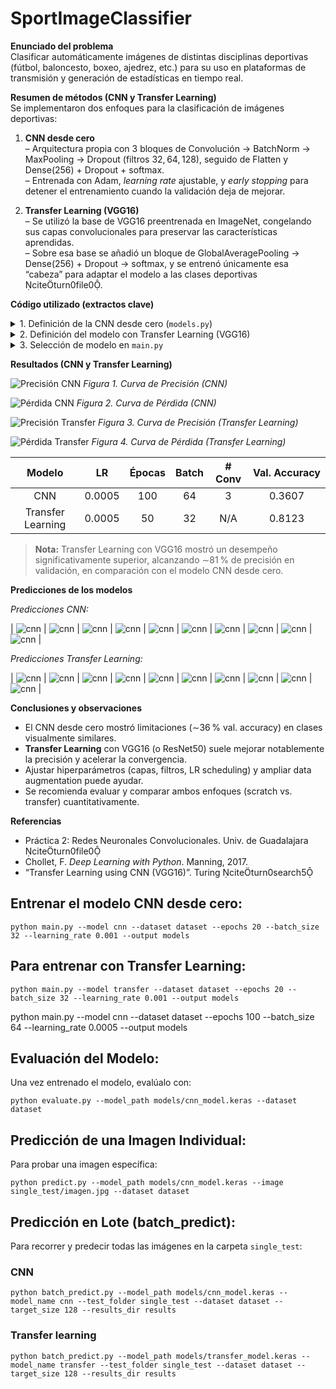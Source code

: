 # SportImageClassifier

**Enunciado del problema**  
Clasificar automáticamente imágenes de distintas disciplinas deportivas (fútbol, baloncesto, boxeo, ajedrez, etc.) para su uso en plataformas de transmisión y generación de estadísticas en tiempo real.

**Resumen de métodos (CNN y Transfer Learning)**  
Se implementaron dos enfoques para la clasificación de imágenes deportivas:

1. **CNN desde cero**  
   – Arquitectura propia con 3 bloques de Convolución → BatchNorm → MaxPooling → Dropout (filtros 32, 64, 128), seguido de Flatten y Dense(256) + Dropout + softmax.  
   – Entrenada con Adam, *learning rate* ajustable, y *early stopping* para detener el entrenamiento cuando la validación deja de mejorar.

2. **Transfer Learning (VGG16)**  
   – Se utilizó la base de VGG16 preentrenada en ImageNet, congelando sus capas convolucionales para preservar las características aprendidas.  
   – Sobre esa base se añadió un bloque de GlobalAveragePooling → Dense(256) + Dropout → softmax, y se entrenó únicamente esa “cabeza” para adaptar el modelo a las clases deportivas citeturn0file0.  

**Código utilizado (extractos clave)**  

<details>
<summary>1. Definición de la CNN desde cero (<code>models.py</code>)</summary>

```python
def build_cnn_model(input_shape, num_classes, learning_rate=1e-3):
    model = Sequential([
        Conv2D(32, (3,3), activation='relu', padding='same', input_shape=input_shape),
        BatchNormalization(), MaxPooling2D(), Dropout(0.25),
        Conv2D(64, (3,3), activation='relu', padding='same'),
        BatchNormalization(), MaxPooling2D(), Dropout(0.25),
        Conv2D(128,(3,3),activation='relu',padding='same'),
        BatchNormalization(), MaxPooling2D(), Dropout(0.25),
        Flatten(),
        Dense(256, activation='relu'), Dropout(0.5),
        Dense(num_classes, activation='softmax')
    ])
    model.compile(optimizer=Adam(learning_rate),
                  loss='categorical_crossentropy',
                  metrics=['accuracy'])
    return model
```
</details>

<details>
<summary>2. Definición del modelo con Transfer Learning (VGG16)</summary>

```python
def build_transfer_model(input_shape, num_classes, learning_rate=1e-3):
    base = VGG16(include_top=False, weights='imagenet', input_shape=input_shape)
    for layer in base.layers:
        layer.trainable = False

    x = base.output
    x = GlobalAveragePooling2D()(x)
    x = Dense(256, activation='relu')(x)
    x = Dropout(0.5)(x)
    out = Dense(num_classes, activation='softmax')(x)

    model = Model(inputs=base.input, outputs=out)
    model.compile(optimizer=Adam(learning_rate),
                  loss='categorical_crossentropy',
                  metrics=['accuracy'])
    return model
```
</details>

<details>
<summary>3. Selección de modelo en <code>main.py</code></summary>

```python
# …
if args.model == 'cnn':
    model = build_cnn_model(input_shape, num_classes, learning_rate=args.learning_rate)
    model_path = os.path.join(args.output, 'cnn_model.keras')
else:
    model = build_transfer_model(input_shape, num_classes, learning_rate=args.learning_rate)
    model_path = os.path.join(args.output, 'transfer_model.keras')
# …
```
</details>

**Resultados (CNN y Transfer Learning)**  

![Precisión CNN](results/graphs/cnn_accuracy.png)
*Figura 1. Curva de Precisión (CNN)*

![Pérdida CNN](results/graphs/cnn_loss.png)
*Figura 2. Curva de Pérdida (CNN)*

![Precisión Transfer](results/graphs/transfer_accuracy.png)
*Figura 3. Curva de Precisión (Transfer Learning)*

![Pérdida Transfer](results/graphs/transfer_loss.png)
*Figura 4. Curva de Pérdida (Transfer Learning)*

| Modelo           | LR     | Épocas | Batch | # Conv | Val. Accuracy |
|:----------------:|:------:|:------:|:-----:|:------:|:-------------:|
| CNN              | 0.0005 | 100    | 64    | 3      | 0.3607        |
| Transfer Learning| 0.0005 | 50     | 32    | N/A    | 0.8123        |

> **Nota:** Transfer Learning con VGG16 mostró un desempeño significativamente superior, alcanzando ∼81 % de precisión en validación, en comparación con el modelo CNN desde cero.

**Predicciones de los modelos**

*Predicciones CNN:*

| ![cnn](results\predictions\cnn_20250416_222506_ajedrez.jpg) | ![cnn](results\predictions\cnn_20250416_222507_baloncesto.jpg) | ![cnn](results\predictions\cnn_20250416_222507_boxeo.jpg) | ![cnn](results\predictions\cnn_20250416_222508_disparo.jpg) | ![cnn](results\predictions\cnn_20250416_222509_esgrima.jpg) | ![cnn](results\predictions\cnn_20250416_222509_formula1.jpeg) | ![cnn](results\predictions\cnn_20250416_222510_futbol.jpg) | ![cnn](results\predictions\cnn_20250416_222510_hockey.jpg) | ![cnn](results\predictions\cnn_20250416_222511_natacion.jpg) | ![cnn](results\predictions\cnn_20250416_222511_tenis.jpg) | 

*Predicciones Transfer Learning:*

| ![cnn](results\predictions\transfer_20250416_222711_ajedrez.jpg) | ![cnn](results\predictions\transfer_20250416_222712_baloncesto.jpg) | ![cnn](results\predictions\transfer_20250416_222712_boxeo.jpg) | ![cnn](results\predictions\transfer_20250416_222713_disparo.jpg) | ![cnn](results\predictions\transfer_20250416_222713_esgrima.jpg) | ![cnn](results\predictions\transfer_20250416_222714_formula1.jpeg) | ![cnn](results\predictions\transfer_20250416_222714_futbol.jpg) | ![cnn](results\predictions\transfer_20250416_222715_hockey.jpg) | ![cnn](results\predictions\transfer_20250416_222715_natacion.jpg) | ![cnn](results\predictions\transfer_20250416_222716_tenis.jpg) |

**Conclusiones y observaciones**  
- El CNN desde cero mostró limitaciones (∼36 % val. accuracy) en clases visualmente similares.  
- **Transfer Learning** con VGG16 (o ResNet50) suele mejorar notablemente la precisión y acelerar la convergencia.  
- Ajustar hiperparámetros (capas, filtros, LR scheduling) y ampliar data augmentation puede ayudar.  
- Se recomienda evaluar y comparar ambos enfoques (scratch vs. transfer) cuantitativamente.

**Referencias**  
- Práctica 2: Redes Neuronales Convolucionales. Univ. de Guadalajara citeturn0file0  
- Chollet, F. *Deep Learning with Python*. Manning, 2017.  
- “Transfer Learning using CNN (VGG16)”. Turing citeturn0search5

## Entrenar el modelo CNN desde cero:
```
python main.py --model cnn --dataset dataset --epochs 20 --batch_size 32 --learning_rate 0.001 --output models
```

## Para entrenar con Transfer Learning:
```
python main.py --model transfer --dataset dataset --epochs 20 --batch_size 32 --learning_rate 0.001 --output models
```

python main.py --model cnn --dataset dataset --epochs 100 --batch_size 64 --learning_rate 0.0005 --output models

## Evaluación del Modelo:
Una vez entrenado el modelo, evalúalo con:
```
python evaluate.py --model_path models/cnn_model.keras --dataset dataset
```

## Predicción de una Imagen Individual:
Para probar una imagen específica:
```
python predict.py --model_path models/cnn_model.keras --image single_test/imagen.jpg --dataset dataset
```

## Predicción en Lote (batch_predict):
Para recorrer y predecir todas las imágenes en la carpeta `single_test`:

### CNN
```
python batch_predict.py --model_path models/cnn_model.keras --model_name cnn --test_folder single_test --dataset dataset --target_size 128 --results_dir results
```

### Transfer learning
```
python batch_predict.py --model_path models/transfer_model.keras --model_name transfer --test_folder single_test --dataset dataset --target_size 128 --results_dir results
```
